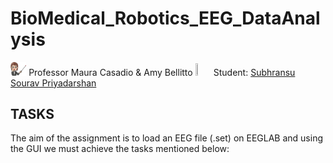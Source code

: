 # BioMedical_Robotics_EEG_DataAnalysis
<img src="https://github.com/subhransu10/BioMedical_Robotics_EEG_DataAnalysis/blob/main/prof.png" width="5%" height="5%"> Professor Maura Casadio & Amy Bellitto <img src="https://user-images.githubusercontent.com/62358773/158238810-c5dcb486-ba24-4b35-87de-39a54e88f36b.png" width="5%" height="5%"> Student: [Subhransu Sourav Priyadarshan](https://github.com/subhransu10)
## TASKS
The aim of the assignment is to load an EEG file (.set) on EEGLAB and using the GUI we must achieve the tasks mentioned below:

